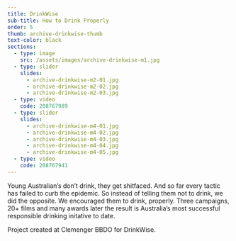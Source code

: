 ```yaml
---
title: DrinkWise
sub-title: How to Drink Properly
order: 5
thumb: archive-drinkwise-thumb
text-color: black
sections:
  - type: image
    src: /assets/images/archive-drinkwise-m1.jpg
  - type: slider
    slides:
      - archive-drinkwise-m2-01.jpg
      - archive-drinkwise-m2-02.jpg
      - archive-drinkwise-m2-03.jpg
  - type: video
    code: 208767989
  - type: slider
    slides:
      - archive-drinkwise-m4-01.jpg
      - archive-drinkwise-m4-02.jpg
      - archive-drinkwise-m4-03.jpg
      - archive-drinkwise-m4-04.jpg
      - archive-drinkwise-m4-05.jpg
  - type: video
    code: 208767941
---
```

Young Australian’s don’t drink, they get shitfaced. And so far every tactic has failed to curb the epidemic. So instead of telling them not to drink, we did the opposite. We encouraged them to drink, properly. Three campaigns, 20+ films and many awards later the result is Australia’s most successful responsible drinking initative to date.

Project created at Clemenger BBDO for DrinkWise.
